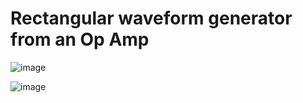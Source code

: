 # Rectangular waveform generator from an Op Amp


![image](https://user-images.githubusercontent.com/66625688/84606793-edf74280-ae76-11ea-9502-a5b477387414.png)

![image](https://user-images.githubusercontent.com/66625688/84606788-e59f0780-ae76-11ea-8234-1a318efb313b.png)

